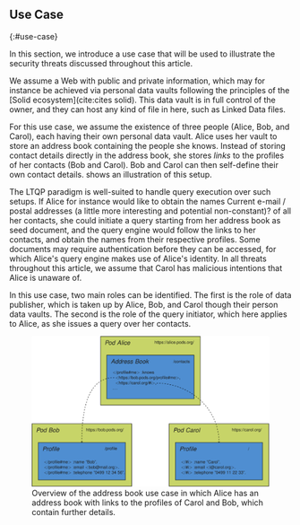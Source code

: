 ## Use Case
{:#use-case}

In this section, we introduce a use case
that will be used to illustrate the security threats discussed throughout this article.

We assume a Web with public and private information,
which may for instance be achieved via personal data vaults
following the principles of the [Solid ecosystem](cite:cites solid).
This data vault is in full control of the owner,
and they can host any kind of file in here, such as Linked Data files.

For this use case, we assume the existence of three people (Alice, Bob, and Carol),
each having their own personal data vault.
Alice uses her vault to store an address book containing the people she knows.
Instead of storing contact details directly in the address book,
she stores _links_ to the profiles of her contacts (Bob and Carol).
Bob and Carol can then self-define their own contact details.
[](#figure-use-case) shows an illustration of this setup.

The LTQP paradigm is well-suited to handle query execution over such setups.
If Alice for instance would like to obtain the names <span class="comment" data-author="RV">Current e-mail / postal addresses (a little more interesting and potential non-constant)?</span> of all her contacts,
she could initiate a query starting from her address book as seed document,
and the query engine would follow the links to her contacts,
and obtain the names from their respective profiles.
Some documents may require authentication before they can be accessed,
for which Alice's query engine makes use of Alice's identity.
In all threats throughout this article,
we assume that Carol has malicious intentions that Alice is unaware of.

In this use case, two main roles can be identified.
The first is the role of data publisher,
which is taken up by Alice, Bob, and Carol though their person data vaults.
The second is the role of the query initiator,
which here applies to Alice, as she issues a query over her contacts.

<figure id="figure-use-case">
<img src="img/use-case.svg" alt="[Personal Address Book]" class="figure-width-twothird">
<figcaption markdown="block">
Overview of the address book use case
in which Alice has an address book with links to the profiles of Carol and Bob,
which contain further details.
</figcaption>
</figure>

